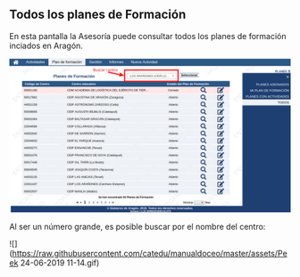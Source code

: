 ## Todos los planes de Formación

En esta pantalla la Asesoría puede consultar todos los planes de formación inciados en Aragón.

![](https://raw.githubusercontent.com/catedu/manualdoceo/master/assets/Seleccion_769.png)

Al ser un número grande, es posible buscar por el nombre del centro:

![](https://raw.githubusercontent.com/catedu/manualdoceo/master/assets/Peek 24-06-2019 11-14.gif)



